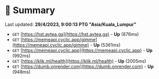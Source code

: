 # 📖 Summary
Last updated: **29/4/2023, 9:00:13 PTG "Asia/Kuala_Lumpur"**

- `GET` [https://hst.aytea.ga](https://hst.aytea.ga) - **Up** (876ms)
- `GET` [https://memeapi.cyclic.app/gimme](https://memeapi.cyclic.app/gimme) - **Up** (5361ms)
- `GET` [https://memeapi.cyclic.app](https://memeapi.cyclic.app) - **Up** (992ms)
- `GET` [https://klik.ml/health](https://klik.ml/health) - **Up** (2005ms)
- `GET` [https://dumb.onrender.com](https://dumb.onrender.com) - **Up** (948ms)
